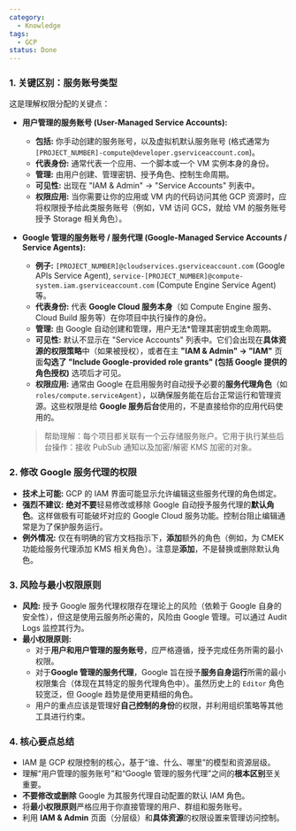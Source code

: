 ```yaml
---
category:
  - Knowledge
tags:
  - GCP
status: Done
---
```

### 1. 关键区别：服务账号类型

这是理解权限分配的关键点：

- **用户管理的服务账号 (User-Managed Service Accounts):**
    
    - **包括:** 你手动创建的服务账号，以及虚拟机默认服务账号 (格式通常为 `[PROJECT_NUMBER]-compute@developer.gserviceaccount.com`)。
    - **代表身份:** 通常代表一个应用、一个脚本或一个 VM 实例本身的身份。
    - **管理:** 由用户创建、管理密钥、授予角色、控制生命周期。
    - **可见性:** 出现在 "IAM & Admin" -> "Service Accounts" 列表中。
    - **权限应用:** 当你需要让你的应用或 VM 内的代码访问其他 GCP 资源时，应将权限授予给此类服务账号（例如，VM 访问 GCS，就给 VM 的服务账号授予 Storage 相关角色）。
- **Google 管理的服务账号 / 服务代理 (Google-Managed Service Accounts / Service Agents):**
    
    - **例子:** `[PROJECT_NUMBER]@cloudservices.gserviceaccount.com` (Google APIs Service Agent), `service-[PROJECT_NUMBER]@compute-system.iam.gserviceaccount.com` (Compute Engine Service Agent) 等。
    - **代表身份:** 代表 **Google Cloud 服务本身**（如 Compute Engine 服务、Cloud Build 服务等）在你项目中执行操作的身份。
    - **管理:** 由 Google 自动创建和管理，用户无法*管理其密钥或生命周期。
    - **可见性:** 默认不显示在 "Service Accounts" 列表中。它们会出现在**具体资源的权限策略**中（如果被授权），或者在主 **"IAM & Admin" -> "IAM"** 页面**勾选了 "Include Google-provided role grants" (包括 Google 提供的角色授权)** 选项后才可见。
    - **权限应用:** 通常由 Google 在启用服务时自动授予必要的**服务代理角色**（如 `roles/compute.serviceAgent`），以确保服务能在后台正常运行和管理资源。这些权限是给 **Google 服务后台**使用的，不是直接给你的应用代码使用的。
    >帮助理解：每个项目都关联有一个云存储服务账户。它用于执行某些后台操作：接收 PubSub 通知以及加密/解密 KMS 加密的对象。
### 2. 修改 Google 服务代理的权限

- **技术上可能:** GCP 的 IAM 界面可能显示允许编辑这些服务代理的角色绑定。
- **强烈不建议:** **绝对不要**轻易修改或移除 Google 自动授予服务代理的**默认角色**。这样做极有可能破坏对应的 Google Cloud 服务功能。控制台阻止编辑通常是为了保护服务运行。
- **例外情况:** 仅在有明确的官方文档指示下，**添加**额外的角色（例如，为 CMEK 功能给服务代理添加 KMS 相关角色）。注意是**添加**，不是替换或删除默认角色。

### 3. 风险与最小权限原则

- **风险:** 授予 Google 服务代理权限存在理论上的风险（依赖于 Google 自身的安全性），但这是使用云服务所必需的，风险由 Google 管理。可以通过 Audit Logs 监控其行为。
- **最小权限原则:**
    - 对于**用户和用户管理的服务账号**，应严格遵循，授予完成任务所需的最小权限。
    - 对于**Google 管理的服务代理**，Google 旨在授予**服务自身运行**所需的最小权限集合（体现在其特定的服务代理角色中）。虽然历史上的 `Editor` 角色较宽泛，但 Google 趋势是使用更精细的角色。
    - 用户的重点应该是管理好**自己控制的身份**的权限，并利用组织策略等其他工具进行约束。

### 4. 核心要点总结

- IAM 是 GCP 权限控制的核心，基于“谁、什么、哪里”的模型和资源层级。
- 理解“用户管理的服务账号”和“Google 管理的服务代理”之间的**根本区别**至关重要。
- **不要修改或删除** Google 为其服务代理自动配置的默认 IAM 角色。
- 将**最小权限原则**严格应用于你直接管理的用户、群组和服务账号。
- 利用 **IAM & Admin** 页面（分层级）和**具体资源**的权限设置来管理访问控制。
